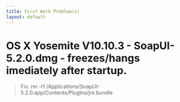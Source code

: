 ```yaml
---
title: First Work Problem(s) 
layout: default 
---
```


# OS X Yosemite V10.10.3 - SoapUI-5.2.0.dmg - freezes/hangs imediately after startup.
> Fix: rm -rf /Applications/SoapUI-5.2.0.app/Contents/PlugIns/jre.bundle
